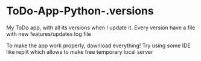 # ToDo-App-Python-.versions
My ToDo app, with all its versions when I update it. Every version have a file with new features/updates log file

To make the app work properly, download everything! Try using some IDE like replit which allows to make free temporary local server
